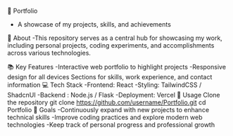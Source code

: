 📁 Portfolio
-   A showcase of my projects, skills, and achievements

🌟 About
-This repository serves as a central hub for showcasing my work, including personal projects, coding experiments, and accomplishments across various technologies.

📚 Key Features
-Interactive web portfolio to highlight projects
-Responsive design for all devices
Sections for skills, work experience, and contact information
💻 Tech Stack
-Frontend: React
-Styling: TailwindCSS / ShadcnUI
-Backend : Node.js / Flask
-Deployment: Vercel
🚀 Usage
Clone the repository
git clone https://github.com/username/Portfolio.git
cd Portfolio
🎯 Goals
-Continuously expand with new projects to enhance technical skills
-Improve coding practices and explore modern web technologies
-Keep track of personal progress and professional growth
